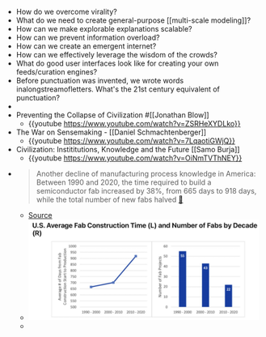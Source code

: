 - How do we overcome virality?
- What do we need to create general-purpose [[multi-scale modeling]]?
- How can we make explorable explanations scalable?
- How can we prevent information overload?
- How can we create an emergent internet?
- How can we effectively leverage the wisdom of the crowds?
- What do good user interfaces look like for creating your own feeds/curation engines?
- Before punctuation was invented, we wrote words inalongstreamofletters. What's the 21st century equivalent of punctuation?
-
- Preventing the Collapse of Civilization #[[Jonathan Blow]]
	- {{youtube https://www.youtube.com/watch?v=ZSRHeXYDLko}}
- The War on Sensemaking - [[Daniel Schmachtenberger]]
	- {{youtube https://www.youtube.com/watch?v=7LqaotiGWjQ}}
- Civilization: Instititutions, Knowledge and the Future [[Samo Burja]]
	- {{youtube https://www.youtube.com/watch?v=OiNmTVThNEY}}
- > Another decline of manufacturing process knowledge in America: Between 1990 and 2020, the time required to build a semiconductor fab increased by 38%, from 665 days to 918 days, while the total number of new fabs halved [🔗](https://t.co/WXxMY0NVDE)
	- [Source](https://twitter.com/danwwang/status/1484152159067426819?s=20)
	- ![image.png](../assets/image_1645540711739_0.png)
	-